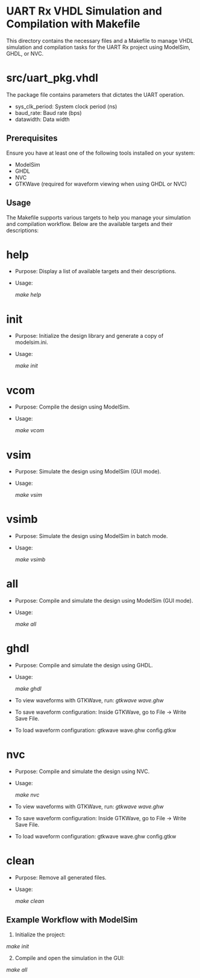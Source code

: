 # UART Rx VHDL Simulation and Compilation with Makefile

This directory contains the necessary files and a Makefile to manage VHDL simulation and compilation tasks for the UART Rx project using ModelSim, GHDL, or NVC.

# src/uart\_pkg.vhdl

The package file contains parameters that dictates the UART operation.

- sys\_clk\_period: System clock period (ns)
- baud\_rate: Baud rate (bps)
- datawidth: Data width

## Prerequisites

Ensure you have at least one of the following tools installed on your system:

- ModelSim
- GHDL 
- NVC 
- GTKWave (required for waveform viewing when using GHDL or NVC)

## Usage

The Makefile supports various targets to help you manage your simulation and compilation workflow. Below are the available targets and their descriptions:

# help
- Purpose: Display a list of available targets and their descriptions.
- Usage:

  *make help*

# init
- Purpose: Initialize the design library and generate a copy of modelsim.ini.
- Usage:

  *make init*

# vcom
- Purpose: Compile the design using ModelSim.
- Usage:  

  *make vcom*

# vsim
- Purpose: Simulate the design using ModelSim (GUI mode).
- Usage:  

  *make vsim*

# vsimb
- Purpose: Simulate the design using ModelSim in batch mode.
- Usage:  

  *make vsimb*

# all
- Purpose: Compile and simulate the design using ModelSim (GUI mode).
- Usage:  

  *make all*

# ghdl
- Purpose: Compile and simulate the design using GHDL.
- Usage: 

  *make ghdl*

- To view waveforms with GTKWave, run:
  *gtkwave wave.ghw*
- To save waveform configuration:
  Inside GTKWave, go to File -> Write Save File.
- To load waveform configuration:
  gtkwave wave.ghw config.gtkw

# nvc
- Purpose: Compile and simulate the design using NVC.
- Usage:  

  *make nvc*

- To view waveforms with GTKWave, run:
  *gtkwave wave.ghw*
- To save waveform configuration:
  Inside GTKWave, go to File -> Write Save File.
- To load waveform configuration:
  gtkwave wave.ghw config.gtkw

# clean
- Purpose: Remove all generated files.
- Usage:  

  *make clean*

## Example Workflow with ModelSim

1. Initialize the project:  

  *make init*

2. Compile and open the simulation in the GUI:  

  *make all*
